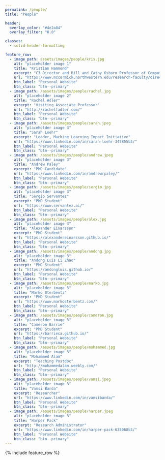 ```yaml
---
permalink: /people/
title: "People"

header:
  overlay_color: "#4e2a84"
  overlay_filter: "0.0"

classes:
  - solid-header-formatting

feature_row:
  - image_path: assets/images/people/kris.jpg
    alt: "placeholder image 1"
    title: "Kristian Hammond"
    excerpt: "C3 Director and Bill and Cathy Osborn Professor of Computer Science"
    url: "https://www.mccormick.northwestern.edu/research-faculty/directory/profiles/hammond-kristian.html"
    btn_label: "Personal Website"
    btn_class: "btn--primary"
  - image_path: /assets/images/people/rachel.jpg
    alt: "placeholder image 2"
    title: "Rachel Adler"
    excerpt: "Visiting Associate Professor"
    url: "http://rachelfadler.com/"
    btn_label: "Personal Website"
    btn_class: "btn--primary"
  - image_path: /assets/images/people/sarah.jpeg
    alt: "placeholder image 3"
    title: "Sarah Loehr"
    excerpt: "Leader, Machine Learning Impact Initiative"
    url: "https://www.linkedin.com/in/sarah-loehr-347855b3/"
    btn_label: "Personal Website"
    btn_class: "btn--primary"
  - image_path: /assets/images/people/andrew.jpeg
    alt: "placeholder image 3"
    title: "Andrew Paley"
    excerpt: "PhD Candidate"
    url: "https://www.linkedin.com/in/andrewrpaley/"
    btn_label: "Personal Website"
    btn_class: "btn--primary"
  - image_path: /assets/images/people/sergio.jpg
    alt: "placeholder image 3"
    title: "Sergio Servantez"
    excerpt: "PhD Student"
    url: "https://www.servantez.ai/"
    btn_label: "Personal Website"
    btn_class: "btn--primary"
  - image_path: /assets/images/people/alex.jpg
    alt: "placeholder image 3"
    title: "Alexander Einarsson"
    excerpt: "PhD Student"
    url: "https://alexandereinarsson.github.io/"
    btn_label: "Personal Website"
    btn_class: "btn--primary"
  - image_path: /assets/images/people/andong.jpg
    alt: "placeholder image 3"
    title: "Andong Luis Li Zhao"
    excerpt: "PhD Student"
    url: "https://andongluis.github.io/"
    btn_label: "Personal Website"
    btn_class: "btn--primary"
  - image_path: /assets/images/people/marko.jpg
    alt: "placeholder image 3"
    title: "Marko Sterbentz"
    excerpt: "PhD Student"
    url: "https://www.markosterbentz.com/"
    btn_label: "Personal Website"
    btn_class: "btn--primary"
  - image_path: /assets/images/people/cameron.jpg
    alt: "placeholder image 3"
    title: "Cameron Barrie"
    excerpt: "PhD Student"
    url: "https://barrieca.github.io/"
    btn_label: "Personal Website"
    btn_class: "btn--primary"
  - image_path: /assets/images/people/mohammed.jpg
    alt: "placeholder image 3"
    title: "Mohammed Alam"
    excerpt: "Teaching Postdoc"
    url: "http://mohammedalam.weebly.com/"
    btn_label: "Personal Website"
    btn_class: "btn--primary"
  - image_path: /assets/images/people/vamsi.jpeg
    alt: "placeholder image 3"
    title: "Vamsi Banda"
    excerpt: "Researcher"
    url: "https://www.linkedin.com/in/vamsibanda/"
    btn_label: "Personal Website"
    btn_class: "btn--primary"
  - image_path: /assets/images/people/harper.jpeg
    alt: "placeholder image 3"
    title: "Harper Pack"
    excerpt: "Research Administrator"
    url: "https://www.linkedin.com/in/harper-pack-635068b3/"
    btn_label: "Personal Website"
    btn_class: "btn--primary"
---
```


{% include feature_row %}

